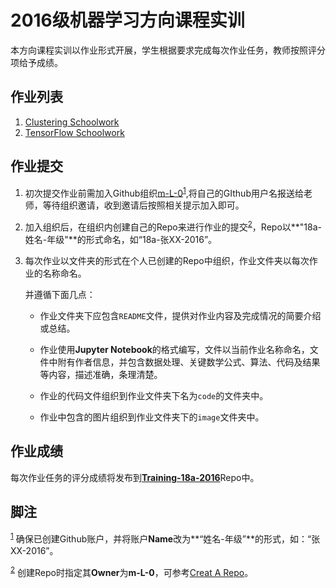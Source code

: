 # 2016级机器学习方向课程实训
本方向课程实训以作业形式开展，学生根据要求完成每次作业任务，教师按照评分项给予成绩。

## 作业列表

1. [Clustering Schoolwork](https://github.com/m-L-0/Training-18a-2016/blob/master/Clustering%20Schoolwork.md)
2. [TensorFlow Schoolwork](https://github.com/m-L-0/Training-18a-2016/blob/master/TensorFlow%20Schoolwork.md)

## 作业提交 

1. 初次提交作业前需加入Github组织[m-L-0](https://www.baidu.com/)<sup><a id="fnr.1" class="footref" href="#fn.1">1</a></sup>,将自己的GIthub用户名报送给老师，等待组织邀请，收到邀请后按照相关提示加入即可。

2. 加入组织后，在组织内创建自己的Repo来进行作业的提交<sup><a id="fnr.1" class="footref" href="#fn.1">2</a></sup>，Repo以**"18a-姓名-年级"**的形式命名，如“18a-张XX-2016”。

3. 每次作业以文件夹的形式在个人已创建的Repo中组织，作业文件夹以每次作业的名称命名。

   并遵循下面几点：

   * 作业文件夹下应包含`README`文件，提供对作业内容及完成情况的简要介绍或总结。

   * 作业使用**Jupyter Notebook**的格式编写，文件以当前作业名称命名，文件中附有作者信息，并包含数据处理、关键数学公式、算法、代码及结果等内容，描述准确，条理清楚。

   * 作业的代码文件组织到作业文件夹下名为`code`的文件夹中。

   * 作业中包含的图片组织到作业文件夹下的`image`文件夹中。

## 作业成绩

每次作业任务的评分成绩将发布到[**Training-18a-2016**](https://github.com/m-L-0/Training-18a-2016)Repo中。

## 脚注

<sup><a id="fnr.1" class="footref" href="#fn.1">1</a></sup> 确保已创建Github账户，并将账户**Name**改为**“姓名-年级”**的形式，如：“张XX-2016”。

<sup><a id="fnr.1" class="footref" href="#fn.1">2</a></sup> 创建Repo时指定其**Owner**为**m-L-0**，可参考[Creat A Repo](https://help.github.com/articles/create-a-repo/)。

